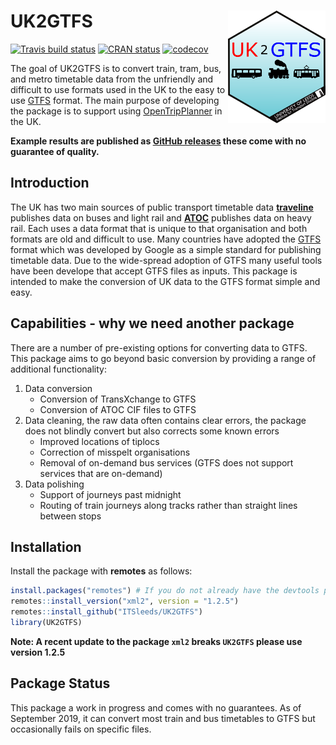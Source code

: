 
<!-- README.md is generated from README.Rmd. Please edit that file -->

# UK2GTFS <a href='https://itsleeds.github.io/'><img src='man/figures/logo.png' align="right" height=180/></a>

<!-- badges: start -->

[![Travis build
status](https://travis-ci.org/ITSLeeds/UK2GTFS.svg?branch=master)](https://travis-ci.org/itsleeds/UK2GTFS)
[![CRAN
status](https://www.r-pkg.org/badges/version/UK2GTFS)](https://cran.r-project.org/package=UK2GTFS)
[![codecov](https://codecov.io/gh/itsleeds/UK2GTFS/branch/master/graph/badge.svg)](https://codecov.io/gh/itsleeds/UK2GTFS)
<!-- badges: end -->

The goal of UK2GTFS is to convert train, tram, bus, and metro timetable
data from the unfriendly and difficult to use formats used in the UK to
the easy to use [GTFS](https://developers.google.com/transit/gtfs/)
format. The main purpose of developing the package is to support using
[OpenTripPlanner](https://github.com/ITSLeeds/opentripplanner) in the
UK.

**Example results are published as [GitHub
releases](https://github.com/ITSLeeds/UK2GTFS/releases) these come with
no guarantee of quality.**

## Introduction

The UK has two main sources of public transport timetable data
[**traveline**](https://www.travelinedata.org.uk/) publishes data on
buses and light rail and
[**ATOC**](http://data.atoc.org/rail-industry-data) publishes data on
heavy rail. Each uses a data format that is unique to that organisation
and both formats are old and difficult to use. Many countries have
adopted the [GTFS](https://developers.google.com/transit/gtfs/) format
which was developed by Google as a simple standard for publishing
timetable data. Due to the wide-spread adoption of GTFS many useful
tools have been develope that accept GTFS files as inputs. This package
is intended to make the conversion of UK data to the GTFS format simple
and easy.

## Capabilities - why we need another package

There are a number of pre-existing options for converting data to GTFS.
This package aims to go beyond basic conversion by providing a range of
additional functionality:

1.  Data conversion
      - Conversion of TransXchange to GTFS
      - Conversion of ATOC CIF files to GTFS
2.  Data cleaning, the raw data often contains clear errors, the package
    does not blindly convert but also corrects some known errors
      - Improved locations of tiplocs
      - Correction of misspelt organisations
      - Removal of on-demand bus services (GTFS does not support
        services that are on-demand)
3.  Data polishing
      - Support of journeys past midnight
      - Routing of train journeys along tracks rather than straight
        lines between stops

## Installation

Install the package with **remotes** as follows:

``` r
install.packages("remotes") # If you do not already have the devtools package
remotes::install_version("xml2", version = "1.2.5")
remotes::install_github("ITSleeds/UK2GTFS")
library(UK2GTFS)
```

**Note: A recent update to the package `xml2` breaks `UK2GTFS` please
use version 1.2.5**

## Package Status

This package a work in progress and comes with no guarantees. As of
September 2019, it can convert most train and bus timetables to GTFS but
occasionally fails on specific files.
